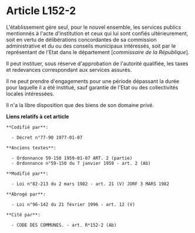 # Article L152-2

L'établissement gère seul, pour le nouvel ensemble, les services publics mentionnés à l'acte d'institution et ceux qui lui
sont confiés ultérieurement, soit en vertu de délibérations concordantes de sa commission administrative et du ou des
conseils municipaux intéressés, soit par le représentant de l'Etat dans le département [*commissaire de la République*].

Il peut instituer, sous réserve d'approbation de l'autorité qualifiée, les taxes et redevances correspondant aux services
assurés.

Il ne peut prendre d'engagements pour une période dépassant la durée pour laquelle il a été institué, sauf garantie de l'Etat
ou des collectivités locales intéressées.

Il n'a la libre disposition que des biens de son domaine privé.

**Liens relatifs à cet article**

	**Codifié par**:

	  - Décret n°77-90 1977-01-07

	**Anciens textes**:

	  - Ordonnance 59-150 1959-01-07 ART. 2 (partie)
	  - Ordonnance n°59-150 du 7 janvier 1959 - art. 2 (Ab)

	**Modifié par**:

	  - Loi n°82-213 du 2 mars 1982 - art. 21 (V) JORF 3 MARS 1982

	**Abrogé par**:

	  - Loi n°96-142 du 21 février 1996 - art. 12 (V)

	**Cité par**:

	  - CODE DES COMMUNES. - art. R*152-2 (Ab)
